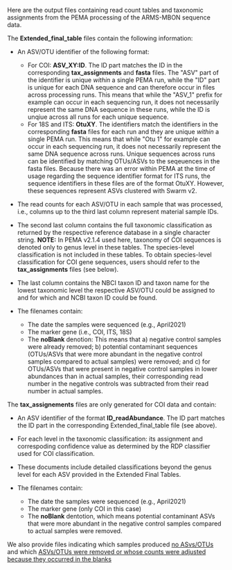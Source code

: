 Here are the output files containing read count tables and taxonomic assignments from the PEMA processing of the ARMS-MBON sequence data. 

The __Extended_final_table__ files contain the following information:

* An ASV/OTU identifier of the following format:
  * For COI: __ASV_XY:ID__. The ID part matches the ID in the corresponding __tax_assignments__ and __fasta__ files. The "ASV" part of the identifier is unique _within_ a single PEMA run, while the "ID" part is unique for each DNA sequence and can therefore occur in files across processing runs. This means that while the "ASV_1" prefix for example can occur in each sequencing run, it does not necessarily represent the same DNA sequence in these runs, while the ID is unqiue across all runs for each unique sequence.
  * For 18S and ITS: __OtuXY__. The identifiers match the identifiers in the corresponding __fasta__ files for each run and they are unique _within_ a single PEMA run. This means that while "Otu 1" for example can occur in each sequencing run, it does not necessarily represent the same DNA sequence across runs. Unique sequences across runs can be identified by matching OTUs/ASVs to the seqeuences in the fasta files. Because there was an error within PEMA at the time of usage regarding the sequence identifier format for ITS runs, the sequence identifiers in these files are of the format OtuXY. However, these sequences represent ASVs clustered with Swarm v2.

* The read counts for each ASV/OTU in each sample that was processed, i.e., columns up to the third last column represent material sample IDs. 
  
* The second last column contains the full taxonomic classification as returned by the respective reference database in a single character string. __NOTE:__ In PEMA v2.1.4 used here, taxonomy of COI sequences is denoted only to genus level in these tables. The species-level classification is not included in these tables. To obtain species-level classification for COI gene sequences, users should refer to the __tax_assignments__ files (see below). 
  
* The last column contains the NBCI taxon ID and taxon name for the lowest taxonomic level the respective ASV/OTU could be assigned to and for which and NCBI taxon ID could be found. 

* The filenames contain:
  * The date the samples were sequenced (e.g., April2021)
  * The marker gene (i.e., COI, ITS, 18S)
  * The __noBlank__ denotion: This means that a) negative control samples were already removed; b) potential contaminant sequences (OTUs/ASVs that were more abundant in the negative control samples compared to actual samples) were removed; and c) for OTUs/ASVs that were present in negative control samples in lower abundances than in actual samples, their corresponding read number in the negative controls was subtracted from their read number in actual samples.

The __tax_assignements__ files are only generated for COI data and contain:

* An ASV identifier of the format __ID_readAbundance__. The ID part matches the ID part in the corresponding Extended_final_table file (see above).
  
* For each level in the taxonomic classification: its assignment and correspoding confidence value as determined by the RDP classifier used for COI classification.
  
* These documents include detailed classifications beyond the genus level for each ASV provided in the Extended Final Tables.
  
* The filenames contain:
  * The date the samples were sequenced (e.g., April2021)
  * The marker gene (only COI in this case)
  * The __noBlank__ dentotion, which means potential contaminant ASVs that were more abundant in the negative control samples compared to actual samples were removed.

We also provide files indicating which samples produced [no ASvs/OTUs](https://github.com/arms-mbon/data_workspace/blob/main/analysis_data/from_pema/processing_batch1/taxonomic_assignments/Samples_with_no_results.xlsx) and which [ASVs/OTUs were removed or whose counts were adjusted because they occurred in the blanks](https://github.com/arms-mbon/data_workspace/blob/main/analysis_data/from_pema/processing_batch1/taxonomic_assignments/OTUs_ASVs%20that%20were%20removed_modified%20because%20they%20occurred%20in%20the%20blanks.xlsx)

